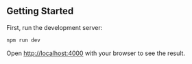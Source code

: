 ## Getting Started

First, run the development server:

```bash
npm run dev
```

Open [http://localhost:4000](http://localhost:4000) with your browser to see the result.

